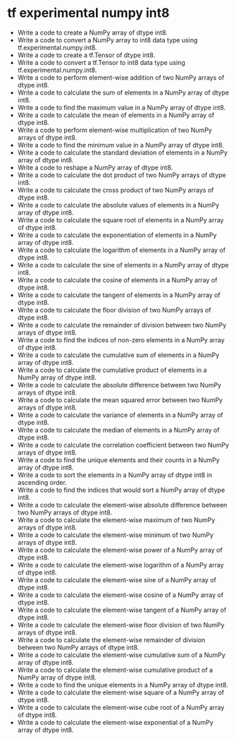 # tf experimental numpy int8

- Write a code to create a NumPy array of dtype int8.
- Write a code to convert a NumPy array to int8 data type using tf.experimental.numpy.int8.
- Write a code to create a tf.Tensor of dtype int8.
- Write a code to convert a tf.Tensor to int8 data type using tf.experimental.numpy.int8.
- Write a code to perform element-wise addition of two NumPy arrays of dtype int8.
- Write a code to calculate the sum of elements in a NumPy array of dtype int8.
- Write a code to find the maximum value in a NumPy array of dtype int8.
- Write a code to calculate the mean of elements in a NumPy array of dtype int8.
- Write a code to perform element-wise multiplication of two NumPy arrays of dtype int8.
- Write a code to find the minimum value in a NumPy array of dtype int8.
- Write a code to calculate the standard deviation of elements in a NumPy array of dtype int8.
- Write a code to reshape a NumPy array of dtype int8.
- Write a code to calculate the dot product of two NumPy arrays of dtype int8.
- Write a code to calculate the cross product of two NumPy arrays of dtype int8.
- Write a code to calculate the absolute values of elements in a NumPy array of dtype int8.
- Write a code to calculate the square root of elements in a NumPy array of dtype int8.
- Write a code to calculate the exponentiation of elements in a NumPy array of dtype int8.
- Write a code to calculate the logarithm of elements in a NumPy array of dtype int8.
- Write a code to calculate the sine of elements in a NumPy array of dtype int8.
- Write a code to calculate the cosine of elements in a NumPy array of dtype int8.
- Write a code to calculate the tangent of elements in a NumPy array of dtype int8.
- Write a code to calculate the floor division of two NumPy arrays of dtype int8.
- Write a code to calculate the remainder of division between two NumPy arrays of dtype int8.
- Write a code to find the indices of non-zero elements in a NumPy array of dtype int8.
- Write a code to calculate the cumulative sum of elements in a NumPy array of dtype int8.
- Write a code to calculate the cumulative product of elements in a NumPy array of dtype int8.
- Write a code to calculate the absolute difference between two NumPy arrays of dtype int8.
- Write a code to calculate the mean squared error between two NumPy arrays of dtype int8.
- Write a code to calculate the variance of elements in a NumPy array of dtype int8.
- Write a code to calculate the median of elements in a NumPy array of dtype int8.
- Write a code to calculate the correlation coefficient between two NumPy arrays of dtype int8.
- Write a code to find the unique elements and their counts in a NumPy array of dtype int8.
- Write a code to sort the elements in a NumPy array of dtype int8 in ascending order.
- Write a code to find the indices that would sort a NumPy array of dtype int8.
- Write a code to calculate the element-wise absolute difference between two NumPy arrays of dtype int8.
- Write a code to calculate the element-wise maximum of two NumPy arrays of dtype int8.
- Write a code to calculate the element-wise minimum of two NumPy arrays of dtype int8.
- Write a code to calculate the element-wise power of a NumPy array of dtype int8.
- Write a code to calculate the element-wise logarithm of a NumPy array of dtype int8.
- Write a code to calculate the element-wise sine of a NumPy array of dtype int8.
- Write a code to calculate the element-wise cosine of a NumPy array of dtype int8.
- Write a code to calculate the element-wise tangent of a NumPy array of dtype int8.
- Write a code to calculate the element-wise floor division of two NumPy arrays of dtype int8.
- Write a code to calculate the element-wise remainder of division between two NumPy arrays of dtype int8.
- Write a code to calculate the element-wise cumulative sum of a NumPy array of dtype int8.
- Write a code to calculate the element-wise cumulative product of a NumPy array of dtype int8.
- Write a code to find the unique elements in a NumPy array of dtype int8.
- Write a code to calculate the element-wise square of a NumPy array of dtype int8.
- Write a code to calculate the element-wise cube root of a NumPy array of dtype int8.
- Write a code to calculate the element-wise exponential of a NumPy array of dtype int8.